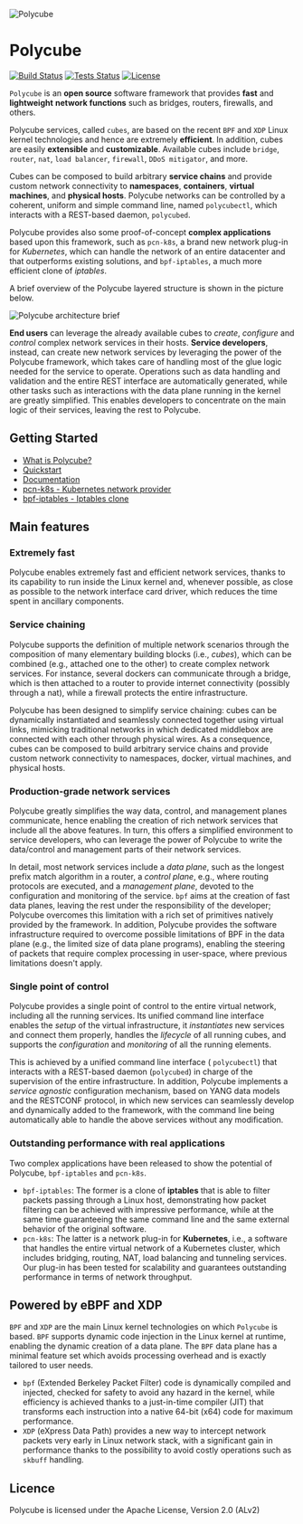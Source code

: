 ![Polycube](Documentation/images/polycube-logo.png )

# Polycube

[![Build Status](http://130.192.225.104:8080/buildStatus/icon?job=polycube_netgroup/master)](http://130.192.225.104:8080/job/polycube_netgroup/)
[![Tests Status](http://130.192.225.104:9000/tests/polycube-test/master)](http://130.192.225.104:8080/job/polycube-test/job/master/)
[![License](https://img.shields.io/badge/License-Apache%202.0-blue.svg)](http://www.apache.org/licenses/LICENSE-2.0)

``Polycube`` is an **open source** software framework that provides **fast** and **lightweight** **network functions** such as bridges, routers, firewalls, and others.

Polycube services, called `cubes`, are based on the recent `BPF` and `XDP` Linux kernel technologies and hence are extremely **efficient**. In addition, cubes are easily **extensible** and **customizable**.
Available cubes include `bridge`, `router`, `nat`, `load balancer`, `firewall`, `DDoS mitigator`, and more.

Cubes can be composed to build arbitrary **service chains** and provide custom network connectivity to **namespaces**, **containers**, **virtual machines**, and **physical hosts**.
Polycube networks can be controlled by a coherent, uniform and simple command line, named `polycubectl`, which interacts with a REST-based daemon, `polycubed`.

Polycube provides also some proof-of-concept **complex applications** based upon this framework, such as `pcn-k8s`, a brand new network plug-in for *Kubernetes*, which can handle the network of an entire datacenter and that outperforms existing solutions, and `bpf-iptables`, a much more efficient clone of *iptables*.

A brief overview of the Polycube layered structure is shown in the picture below.


 ![Polycube architecture brief](Documentation/images/polycube-archi.png)

**End users** can leverage the already available cubes to *create*, *configure* and *control* complex network services in their hosts.
**Service developers**, instead, can create new network services by leveraging the power of the Polycube framework, which takes care of handling most of the glue logic needed for the service to operate. Operations such as data handling and validation and the entire REST interface are automatically generated, while other tasks such as interactions with the data plane running in the kernel are greatly simplified. This enables developers to concentrate on the main logic of their services, leaving the rest to Polycube.


## Getting Started
 - [What is Polycube?](#Polycube)
 - [Quickstart](Documentation/quickstart.rst)
 - [Documentation](Documentation)
 - [pcn-k8s - Kubernetes network provider](Documentation/components/k8s/pcn-kubernetes.rst)
 - [bpf-iptables - Iptables clone](Documentation/components/iptables/bpf-iptables.rst)

## Main features

### Extremely fast
Polycube enables extremely fast and efficient network services, thanks to its capability to run inside the Linux kernel and, whenever possible, as close as possible to the network interface card driver, which reduces the time spent in ancillary components.


### Service chaining
Polycube supports the definition of multiple network scenarios through the composition of many elementary building blocks (i.e., *cubes*),  which can be combined (e.g., attached one to the other) to create complex network services.
For instance, several dockers can communicate through a bridge, which is then attached to a router to provide internet connectivity (possibly through a nat), while a firewall protects the entire infrastructure.

Polycube has been designed to simplify service chaining: cubes can be dynamically instantiated and seamlessly connected together using virtual links, mimicking traditional networks in which dedicated middlebox are connected with each other through physical wires.
As a consequence, cubes can be composed to build arbitrary service chains and provide custom network connectivity to namespaces, docker, virtual machines, and physical hosts.


### Production-grade network services
Polycube greatly simplifies the way data, control, and management planes communicate, hence enabling the creation of rich network services that include all the above features.
In turn, this offers a simplified environment to service developers, who can leverage the power of Polycube to write the data/control and management parts of their network services.

In detail, most network services include a *data plane*, such as the longest prefix match algorithm in a router, a *control plane*, e.g., where routing protocols are executed, and a *management plane*, devoted to the configuration and monitoring of the service.
`bpf` aims at the creation of fast data planes, leaving the rest under the responsibility of the developer; Polycube overcomes this limitation with a rich set of primitives natively provided by the framework.
In addition, Polycube provides the software infrastructure required to overcome possible limitations of BPF in the data plane (e.g., the limited size of data plane programs), enabling the steering of packets that require complex processing in user-space, where previous limitations doesn't apply.


### Single point of control
Polycube provides a single point of control to the entire virtual network, including all the running services.
Its unified command line interface enables the *setup* of the virtual infrastructure, it *instantiates* new services and connect them properly, handles the *lifecycle* of all running cubes, and supports the *configuration* and *monitoring* of all the running elements.

This is achieved by a unified command line interface ( `polycubectl`) that interacts with a REST-based daemon (`polycubed`) in charge of the supervision of the entire infrastructure.
In addition, Polycube implements a *service agnostic* configuration mechanism, based on YANG data models and the RESTCONF protocol, in which new services can seamlessly develop and dynamically added to the framework, with the command line being automatically able to handle the above services without any modification.


### Outstanding performance with real applications
Two complex applications have been released to show the potential of Polycube, ``bpf-iptables`` and ``pcn-k8s``.

- `bpf-iptables`: The former is a clone of **iptables** that is able to filter packets passing through a Linux host, demonstrating how packet filtering can be achieved with impressive performance, while at the same time guaranteeing the same command line and the same external behavior of the original software.
- `pcn-k8s`: The latter is a network plug-in for **Kubernetes**, i.e., a software that handles the entire virtual network of a Kubernetes cluster, which includes bridging, routing, NAT, load balancing and tunneling services. Our plug-in has been tested for scalability and guarantees outstanding performance in terms of network throughput.

## Powered by eBPF and XDP

`BPF` and `XDP` are the main Linux kernel technologies on which `Polycube` is based. `BPF` supports dynamic code injection in the Linux kernel at runtime, enabling the dynamic creation of a data plane. The `BPF` data plane has a minimal feature set which avoids processing overhead and is exactly tailored to user needs.

- `bpf` (Extended Berkeley Packet Filter) code is dynamically compiled and injected, checked for safety to avoid any hazard in the kernel, while efficiency is achieved thanks to a just-in-time compiler (JIT) that transforms each instruction into a native 64-bit (x64) code for maximum performance.
- `XDP` (eXpress Data Path) provides a new way to intercept network packets very early in Linux network stack, with a significant gain in performance thanks to the possibility to avoid costly operations such as `skbuff` handling.

## Licence
Polycube is licensed under the Apache License, Version 2.0 (ALv2)
